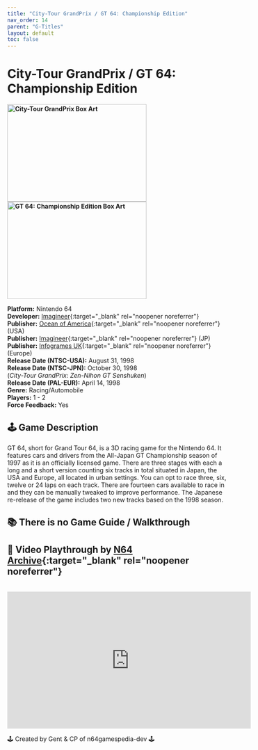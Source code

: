 ```yaml
---
title: "City-Tour GrandPrix / GT 64: Championship Edition"
nav_order: 14
parent: "G-Titles"
layout: default
toc: false
---
```


# City-Tour GrandPrix / GT 64: Championship Edition
<b>
<img src="https://images.launchbox-app.com/9bfadfdb-5f16-4d1b-99e4-cc663efafdb7.png" alt="City-Tour GrandPrix Box Art" width="320" height="224" />
<img src="https://images.launchbox-app.com/f9a65e42-e997-4a55-9d58-85b99b109288.jpg" alt="GT 64: Championship Edition Box Art" width="320" height="224" />
</b>

**Platform:** Nintendo 64  
**Developer:** [Imagineer](https://en.wikipedia.org/wiki/Imagineer_(Japanese_company)){:target="_blank" rel="noopener noreferrer"}  
**Publisher:** [Ocean of America](https://en.wikipedia.org/wiki/Ocean_Software){:target="_blank" rel="noopener noreferrer"} (USA)  
**Publisher:** [Imagineer](https://en.wikipedia.org/wiki/Imagineer_(Japanese_company)){:target="_blank" rel="noopener noreferrer"} (JP)  
**Publisher:** [Infogrames UK](https://en.wikipedia.org/wiki/Atari_SA){:target="_blank" rel="noopener noreferrer"} (Europe)  
**Release Date (NTSC-USA):** August 31, 1998  
**Release Date (NTSC-JPN):** October 30, 1998  
(*City-Tour GrandPrix: Zen-Nihon GT Senshuken*)  
**Release Date (PAL-EUR):** April 14, 1998  
**Genre:** Racing/Automobile  
**Players:** 1 - 2  
**Force Feedback:** Yes

## 🕹️ Game Description
GT 64, short for Grand Tour 64, is a 3D racing game for the Nintendo 64. It features cars and drivers from the All-Japan GT Championship season of 1997 as it is an officially licensed game. There are three stages with each a long and a short version counting six tracks in total situated in Japan, the USA and Europe, all located in urban settings. You can opt to race three, six, twelve or 24 laps on each track. There are fourteen cars available to race in and they can be manually tweaked to improve performance. The Japanese re-release of the game includes two new tracks based on the 1998 season.

## 📚 There is no Game Guide / Walkthrough

## 🎥 Video Playthrough by [N64 Archive](https://www.youtube.com/channel/UC1fUDTXUTKjpk_j7leAhAyw){:target="_blank" rel="noopener noreferrer"}  
<br />
<iframe width="560" height="315" src="https://www.youtube.com/embed/2NuXgmwAorE" title="YouTube video player" frameborder="0" allowfullscreen></iframe>

🕹️ Created by Gent & CP of n64gamespedia-dev 🕹️

<!-- Vault Format: n64gamespedia-dev -->
<!-- Protocol Source: _vault-specs/format-protocol.md -->
